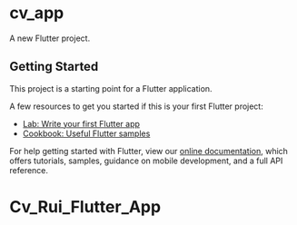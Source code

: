 # cv_app

A new Flutter project.

## Getting Started

This project is a starting point for a Flutter application.

A few resources to get you started if this is your first Flutter project:

- [Lab: Write your first Flutter app](https://flutter.dev/docs/get-started/codelab)
- [Cookbook: Useful Flutter samples](https://flutter.dev/docs/cookbook)

For help getting started with Flutter, view our
[online documentation](https://flutter.dev/docs), which offers tutorials,
samples, guidance on mobile development, and a full API reference.


<!--
PROJET CV

 creation d'un nouveau projet qui presente ton cv
 modifier les éléments pour créer 5 écrans 

 - profil  'profil()'
 - experience 'experience()'
 - formation  'education()'
 - competences  'skill()'
 - infos    'info()' 
 

 # Airtable

 flutter pub add http
 
 créer un fichier 'utils/config.dart'

créer un fichier 'model/airtable_data.dart'
    -une classe AirtableDataProfil() comme pour les autres tables
    AirTableData()
        - getAllProfil()
        - getAllExperience()




 -->


# Cv_Rui_Flutter_App
